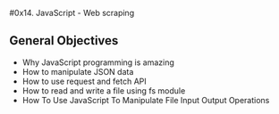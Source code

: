 #0x14. JavaScript - Web scraping

## General Objectives
- Why JavaScript programming is amazing
- How to manipulate JSON data
- How to use request and fetch API
- How to read and write a file using fs module
- How To Use JavaScript To Manipulate File Input Output Operations
